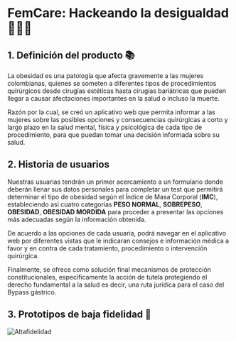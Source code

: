 # FemCare: Hackeando la desigualdad 👩🏻‍💻


## 1. Definición del producto 📚

La obesidad es una patología que afecta gravemente a las mujeres colombianas, quienes se someten a diferentes tipos de procedimientos quirúrgicos desde cirugías estéticas hasta cirugías bariátricas que pueden llegar a causar afectaciones importantes en la salud o incluso la muerte.

Razón por la cual, se creó un aplicativo web que permita informar a las mujeres sobre las posibles opciones y consecuencias quirúrgicas a corto y largo plazo en la salud mental, física y psicológica de cada tipo de procedimiento, para que puedan tomar una decisión informada sobre su salud.

## 2. Historia de usuarios

Nuestras usuarias tendrán un primer acercamiento a un formulario donde deberán llenar sus datos personales para completar un test que permitirá determinar el tipo de obesidad según el Índice de Masa Corporal (**IMC**), 
estableciendo así cuatro categorías **PESO NORMAL**, **SOBREPESO**, **OBESIDAD**, **OBESIDAD MORDIDA** para proceder a presentar las opciones más adecuadas según la información obtenida. 

De acuerdo a las opciones de cada usuaria, podrá navegar en el aplicativo web por diferentes vistas que le indicaran consejos e información médica a favor y en contra de cada tratamiento, procedimiento o intervención quirúrgica. 

Finalmente, se ofrece como solución final mecanismos de protección constitucionales, específicamente la acción de tutela protegiendo el derecho fundamental a la salud es decir, una ruta jurídica para el caso del Bypass gástrico. 

## 3. Prototipos de baja fidelidad 📝

![Altafidelidad]([https://trello-attachments.s3.amazonaws.com/5f4162adb28f15510a9aaf74/5f4162f91e905a8996d75416/dd6391f1913d84381bd8d42378c301cf/2020-08-22_(6).png])
